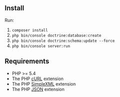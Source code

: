 Install
------------------------------------------
Run:
1. `composer install`
2. `php bin/console doctrine:database:create`
3. `php bin/console doctrine:schema:update --force`
4. `php bin/console server:run`

## Requirements

* PHP >= 5.4
* The PHP [cURL](http://php.net/manual/en/book.curl.php) extension
* The PHP [SimpleXML](http://php.net/manual/en/book.simplexml.php) extension
* The PHP [JSON](http://php.net/manual/en/book.json.php) extension
